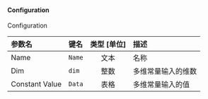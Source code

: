 <!--
DO NOT EDIT THIS FILE DIRECTLY.
This file is generated by tools/comp-docs.js.
All changes will be overwritten by regeneration.
-->

<slot class="model-parameters">

#### Configuration

Configuration

| 参数名 | 键名 | 类型 [单位] | 描述 |
|:------ |:---- |:-----------:|:---- |
| Name | `Name` | 文本 | 名称 |
| Dim | `dim` | 整数 | 多维常量输入的维数 |
| Constant Value | `Data` | 表格 | 多维常量输入的值 |


</slot>
